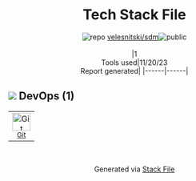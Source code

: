 <!--
--- Readme.md Snippet without images Start ---
## Tech Stack
velesnitski/sdm is built on the following main stack:


Full tech stack [here](/techstack.md)
--- Readme.md Snippet without images End ---

--- Readme.md Snippet with images Start ---
## Tech Stack
velesnitski/sdm is built on the following main stack:


Full tech stack [here](/techstack.md)
--- Readme.md Snippet with images End ---
-->
<div align="center">

# Tech Stack File
![](https://img.stackshare.io/repo.svg "repo") [velesnitski/sdm](https://github.com/velesnitski/sdm)![](https://img.stackshare.io/public_badge.svg "public")
<br/><br/>
|1<br/>Tools used|11/20/23 <br/>Report generated|
|------|------|
</div>

## <img src='https://img.stackshare.io/devops.svg'/> DevOps (1)
<table><tr>
  <td align='center'>
  <img width='36' height='36' src='https://img.stackshare.io/service/1046/git.png' alt='Git'>
  <br>
  <sub><a href="http://git-scm.com/">Git</a></sub>
  <br>
  <sub></sub>
</td>

</tr>
</table>

<br/>
<div align='center'>

Generated via [Stack File](https://github.com/marketplace/stack-file)

